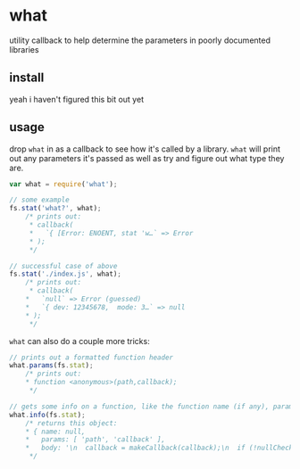 # what

utility callback to help determine the parameters in poorly documented libraries

## install

yeah i haven't figured this bit out yet

## usage

drop `what` in as a callback to see how it's called by a library. `what` will print out any parameters it's passed as well as try and figure out what type they are.

```js
var what = require('what');

// some example
fs.stat('what?', what);
    /* prints out:
     * callback(
     *   `{ [Error: ENOENT, stat 'w…` => Error
     * );
     */

// successful case of above
fs.stat('./index.js', what);
    /* prints out:
     * callback(
    *   `null` => Error (guessed)
    *   `{ dev: 12345678,  mode: 3…` => null
    * );
     */
```

`what` can also do a couple more tricks:

```js
// prints out a formatted function header
what.params(fs.stat);
    /* prints out:
	* function <anonymous>(path,callback);
     */

// gets some info on a function, like the function name (if any), parameter names, and function body
what.info(fs.stat);
    /* returns this object:
    * { name: null,
    *   params: [ 'path', 'callback' ],
    *   body: '\n  callback = makeCallback(callback);\n  if (!nullCheck(path, callback)) return;\n  binding.stat(pathModule._makeLong(path), callback);\n' }
     */
```

